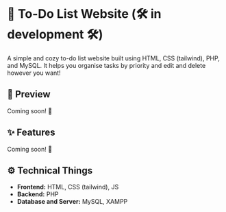 # 📖 To-Do List Website (🛠️ in development 🛠️)

A simple and cozy to-do list website built using HTML, CSS (tailwind), PHP, and MySQL.
It helps you organise tasks by priority and edit and delete however you want!

## 📸 Preview

Coming soon! 👀

## ✨ Features

Coming soon! 👀

## ⚙️ Technical Things

- **Frontend:** HTML, CSS (tailwind), JS
- **Backend:** PHP
- **Database and Server:** MySQL, XAMPP

